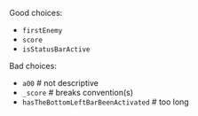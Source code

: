 Good choices:

- `firstEnemy`
- `score`
- `isStatusBarActive`

Bad choices:

- `a00`                              # not descriptive
- `_score`                           # breaks convention(s)
- `hasTheBottomLeftBarBeenActivated` # too long
